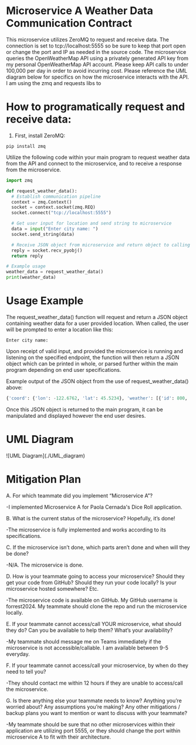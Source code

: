 <h1>Microservice A Weather Data Communication Contract</h1>

This microservice utilizes ZeroMQ to request and receive data. The connection is set to tcp://localhost:5555 so be sure to keep that port open or change the port and IP as needed in the source code. The microservice queries the OpenWeatherMap API using a privately generated API key from my personal OpenWeatherMap API account. Please keep API calls to under 100,000 per day in order to avoid incurring cost. Please reference the UML diagram below for specifics on how the microservice interacts with the API. I am using the zmq and requests libs to 

<h1> How to programatically request and receive data: </h1>

1. First, install ZeroMQ: 
```
pip install zmq
```
Utilize the following code within your main program to request weather data from the API and connect to the microservice, and to receive a response from the microservice. 

```python
import zmq

def request_weather_data():
  # Establish communication pipeline
  context = zmq.Context()
  socket = context.socket(zmq.REQ)
  socket.connect("tcp://localhost:5555")

  # Get user input for location and send string to microservice
  data = input("Enter city name: ")
  socket.send_string(data)

  # Receive JSON object from microservice and return object to calling procedure/variable.
  reply = socket.recv_pyobj()
  return reply

# Example usage
weather_data = request_weather_data()
print(weather_data)
```

<h1>Usage Example</h1>
The request_weather_data() function will request and return a JSON object containing weather data for a user provided location. When called, the user will be prompted to enter a location like this:

```
Enter city name: 
```
Upon receipt of valid input, and provided the microservice is running and listening on the specified endpoint, the function will then return a JSON object which can be printed in whole, or parsed further within 
the main program depending on end user specifications. 

Example output of the JSON object from the use of request_weather_data() above:
```python
{'coord': {'lon': -122.6762, 'lat': 45.5234}, 'weather': [{'id': 800, 'main': 'Clear', 'description': 'clear sky', 'icon': '01d'}], 'base': 'stations', 'main': {'temp': 81.37, 'feels_like': 81.5, 'temp_min': 77.58, 'temp_max': 83.98, 'pressure': 1015, 'humidity': 45, 'sea_level': 1015, 'grnd_level': 1005}, 'visibility': 10000, 'wind': {'speed': 3, 'deg': 315, 'gust': 5.01}, 'clouds': {'all': 0}, 'dt': 1722887412, 'sys': {'type': 2, 'id': 2005350, 'country': 'US', 'sunrise': 1722862798, 'sunset': 1722915198}, 'timezone': -25200, 'id': 5746545, 'name': 'Portland', 'cod': 200}
```
Once this JSON object is returned to the main program, it can be manipulated and displayed however the end user desires. 


<h1>UML Diagram</h1>
![UML Diagram](./UML_diagram)

<h1>Mitigation Plan</h1>

A. For which teammate did you implement “Microservice A”?
  
  -I implemented Microservice A for Paola Cernada's Dice Roll application. 
  
B. What is the current status of the microservice? Hopefully, it’s done!
  
  -The microservice is fully implemented and works according to its specifications. 
  
C. If the microservice isn’t done, which parts aren’t done and when will they be done?
 
  -N/A. The microservice is done. 
  
D. How is your teammate going to access your microservice? Should they get your code from GitHub? Should they run your code locally? Is your microservice hosted somewhere? Etc.
  
  -The microservice code is available on GitHub. My GitHub username is forrest2024. My teammate should clone the repo and run the microservice locally. 
  
E. If your teammate cannot access/call YOUR microservice, what should they do? Can you be available to help them? What’s your availability?
  
  -My teammate should message me on Teams immediately if the microservice is not accessible/callable. I am available between 9-5 everyday. 
  
F. If your teammate cannot access/call your microservice, by when do they need to tell you?
  
  -They should contact me within 12 hours if they are unable to access/call the microservice. 
  
G. Is there anything else your teammate needs to know? Anything you’re worried about? Any assumptions you’re making? Any other mitigations / backup plans you want to mention or want to discuss with your teammate?
  
  -My teammate should be sure that no other microservices within their application are utilizing port 5555, or they should change the port within microservice A to fit with their architecture. 
